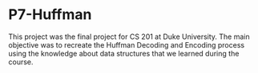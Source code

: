 # P7-Huffman

This project was the final project for CS 201 at Duke University. The main objective was to recreate the Huffman 
Decoding and Encoding process using the knowledge about data structures that we learned during the course.
